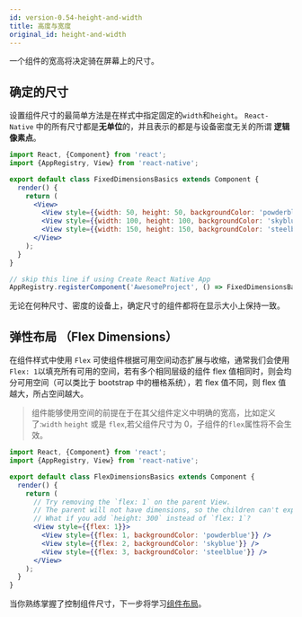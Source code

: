 ```yaml
---
id: version-0.54-height-and-width
title: 高度与宽度
original_id: height-and-width
---
```


一个组件的宽高将决定骑在屏幕上的尺寸。

## 确定的尺寸

设置组件尺寸的最简单方法是在样式中指定固定的`width`和`height`。 `React-Native` 中的所有尺寸都是**无单位**的，并且表示的都是与设备密度无关的所谓 **逻辑像素点**。

```jsx
import React, {Component} from 'react';
import {AppRegistry, View} from 'react-native';

export default class FixedDimensionsBasics extends Component {
  render() {
    return (
      <View>
        <View style={{width: 50, height: 50, backgroundColor: 'powderblue'}} />
        <View style={{width: 100, height: 100, backgroundColor: 'skyblue'}} />
        <View style={{width: 150, height: 150, backgroundColor: 'steelblue'}} />
      </View>
    );
  }
}

// skip this line if using Create React Native App
AppRegistry.registerComponent('AwesomeProject', () => FixedDimensionsBasics);
```

无论在何种尺寸、密度的设备上，确定尺寸的组件都将在显示大小上保持一致。

## 弹性布局 （Flex Dimensions）

在组件样式中使用 `Flex` 可使组件根据可用空间动态扩展与收缩，通常我们会使用 `Flex: 1`以填充所有可用的空间，若有多个相同层级的组件 flex 值相同时，则会均分可用空间（可以类比于 bootstrap 中的栅格系统），若 flex 值不同，则 flex 值越大，所占空间越大。

> 组件能够使用空间的前提在于在其父组件定义中明确的宽高，比如定义了:`width` `height` 或是 `flex`,若父组件尺寸为 0，子组件的`flex`属性将不会生效。

```jsx
import React, {Component} from 'react';
import {AppRegistry, View} from 'react-native';

export default class FlexDimensionsBasics extends Component {
  render() {
    return (
      // Try removing the `flex: 1` on the parent View.
      // The parent will not have dimensions, so the children can't expand.
      // What if you add `height: 300` instead of `flex: 1`?
      <View style={{flex: 1}}>
        <View style={{flex: 1, backgroundColor: 'powderblue'}} />
        <View style={{flex: 2, backgroundColor: 'skyblue'}} />
        <View style={{flex: 3, backgroundColor: 'steelblue'}} />
      </View>
    );
  }
}
```

当你熟练掌握了控制组件尺寸，下一步将学习[组件布局](flexbox.md)。
